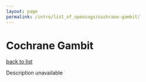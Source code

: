 ```yaml
---
layout: page
permalink: /intro/list_of_openings/cochrane-gambit/
---
```


# Cochrane Gambit

[back to list](../)

Description unavailable